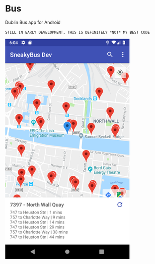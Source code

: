 # Bus

Dublin Bus app for Android

`STILL IN EARLY DEVELOPMENT, THIS IS DEFINITELY *NOT* MY BEST CODE`

<img src="app.png" width=400 alt="Dublin Bus" />

